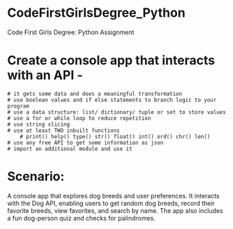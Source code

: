 # CodeFirstGirlsDegree_Python
Code First Girls Degree: Python Assignment

# Create a console app that interacts with an API -
    # it gets some data and does a meaningful transformation 
    # use boolean values and if else statements to branch logic to your program
    # use a data structure: list/ dictionary/ tuple or set to store values
    # use a for or while loop to reduce repetition
    # use string slicing
    # use at least TWO inbuilt functions
        # print() help() type() str() float() int() ord() chr() len() 
    # use any free API to get some information as json
    # import an additional module and use it

# Scenario: 
A console app that explores dog breeds and user preferences. It interacts with the Dog API, enabling users to get random dog breeds, record their favorite breeds, view favorites, and search by name. The app also includes a fun dog-person quiz and checks for palindromes.
